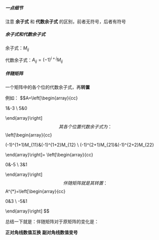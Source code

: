 ##### 一点细节
注意 **余子式** 和 **代数余子式** 的区别，前者无符号，后者有符号


##### 余子式和代数余子式

余子式：$M_{ij}$

代数余子式：$A_{ij}=(-1)^{i+j}M_{ij}$

##### 伴随矩阵
一个矩阵中的各个位的代数余子式，再**转置**

例如：
$$A=\left[\begin{array}{cc}

1&-3 \\
5&0

\end{array}\right]
$$
其各个位置代数余子式为：
$$\left[\begin{array}{cc}

(-1)^{1+1}M_{11}&(-1)^{1+2}M_{12} \\
(-1)^{2+1}M_{21}&(-1)^{2+2}M_{22}

\end{array}\right]=
\left[\begin{array}{cc}

0&-5 \\
3&1

\end{array}\right]
$$
伴随矩阵就是其转置：
$$A^{*}=\left[\begin{array}{cc}

0&3 \\
-5&1

\end{array}\right]
$$

总结一下就是：伴随矩阵对于原矩阵的变化是：

**正对角线数值互换**
**副对角线数值变号**